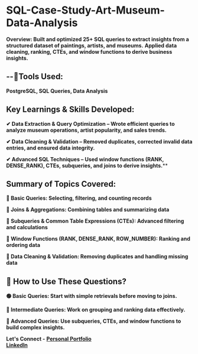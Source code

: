 # SQL-Case-Study-Art-Museum-Data-Analysis
**Overview: Built and optimized 25+ SQL queries to extract insights from a structured dataset of paintings, artists, and museums.** 
**Applied data cleaning, ranking, CTEs, and window functions to derive business insights.**

## --🔹Tools Used: 
**PostgreSQL, SQL Queries, Data Analysis**

## Key Learnings & Skills Developed:

**✔ Data Extraction & Query Optimization – Wrote efficient queries to analyze museum operations, artist popularity, and sales trends.**

**✔ Data Cleaning & Validation – Removed duplicates, corrected invalid data entries, and ensured data integrity.**

**✔ Advanced SQL Techniques – Used window functions (RANK, DENSE_RANK), CTEs, subqueries, and joins to derive insights.****

## Summary of Topics Covered:

**🔹 Basic Queries: Selecting, filtering, and counting records**

**🔹 Joins & Aggregations: Combining tables and summarizing data**

**🔹 Subqueries & Common Table Expressions (CTEs): Advanced filtering and calculations**

**🔹 Window Functions (RANK, DENSE_RANK, ROW_NUMBER): Ranking and ordering data**

**🔹 Data Cleaning & Validation: Removing duplicates and handling missing data**

## 📌 How to Use These Questions?

**🟢 Basic Queries: Start with simple retrievals before moving to joins.**

**🔵 Intermediate Queries: Work on grouping and ranking data effectively.**

**🔴 Advanced Queries: Use subqueries, CTEs, and window functions to build complex insights.**

**Let's Connect -** [**Personal Portfolio**](https://icy-sneeze-7c2.notion.site/Art-Museum-Data-Analysis-Case-Study-SQL-1ad9b578420680788af8f6951abfb76a?pvs=4)  
                    [**LinkedIn**](https://www.linkdin.com/in/sonygaud31)

